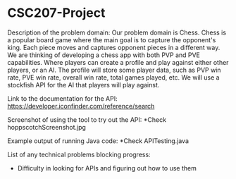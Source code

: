 # CSC207-Project

Description of the problem domain:
Our problem domain is Chess. Chess is a popular board game where the main goal is to capture the opponent's king. Each piece moves and captures opponent pieces in a different way. We are thinking of developing a chess app with both PVP and PVE capabilities. Where players can create a profile and play against either other players, or an AI. The profile will store some player data, such as PVP win rate, PVE win rate, overall win rate, total games played, etc. We will use a stockfish API for the AI that players will play against.

Link to the documentation for the API:
https://developer.iconfinder.com/reference/search

Screenshot of using the tool to try out the API: *Check hoppscotchScreenshot.jpg

Example output of running Java code: *Check APITesting.java

List of any technical problems blocking progress:
- Difficulty in looking for APIs and figuring out how to use them